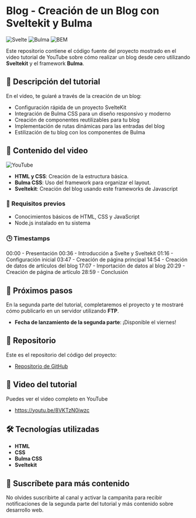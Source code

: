 # Blog - Creación de un Blog con Sveltekit y Bulma
![Svelte](https://img.shields.io/badge/Svelte-FF3E00?style=for-the-badge&logo=svelte&logoColor=white&labelColor=101010)
![Bulma](https://img.shields.io/badge/Bulma-00D1B2?style=for-the-badge&logo=bulma&logoColor=white)
![BEM](https://img.shields.io/badge/BEM-000?style=for-the-badge&logo=BEM&logoColor=white)

Este repositorio contiene el código fuente del proyecto mostrado en el video tutorial de YouTube sobre cómo realizar un blog desde cero utilizando **Sveltekit** y el framework **Bulma**.

## 📝 Descripción del tutorial

En el video, te guiaré a través de la creación de un blog:

- Configuración rápida de un proyecto SvelteKit
- Integración de Bulma CSS para un diseño responsivo y moderno
- Creación de componentes reutilizables para tu blog
- Implementación de rutas dinámicas para las entradas del blog
- Estilización de tu blog con los componentes de Bulma

## 📌 Contenido del video
![YouTube](https://img.shields.io/badge/YouTube-FF0000?style=for-the-badge&logo=youtube&logoColor=white)

- **HTML y CSS**: Creación de la estructura básica.
- **Bulma CSS**: Uso del framework para organizar el layout.
- **Sveltekit**: Creación del blog usando este frameworks de Javascript

### 📖 Requisitos previos

- Conocimientos básicos de HTML, CSS y JavaScript
- Node.js instalado en tu sistema

### 🕒 Timestamps

00:00 - Presentación
00:36 - Introducción a Svelte y Sveltekit
01:16 - Configuración inicial
03:47 - Creación de página principal
14:54 - Creación de datos de artículos del blog
17:07 - Importación de datos al blog
20:29 - Creación de página de artículo
28:59 - Conclusión

## 🚀 Próximos pasos

En la segunda parte del tutorial, completaremos el proyecto y te mostraré cómo publicarlo en un servidor utilizando **FTP**.

- **Fecha de lanzamiento de la segunda parte**: ¡Disponible el viernes!

## 📂 Repositorio

Este es el repositorio del código del proyecto:
- [Repositorio de GitHub](https://github.com/rubenterre/Blog-Sveltekit)

## 🎥 Video del tutorial

Puedes ver el video completo en YouTube
- https://youtu.be/8VKTzN0iwzc

## 🛠 Tecnologías utilizadas

- **HTML**
- **CSS**
- **Bulma CSS**
- **Sveltekit**

## 🔔 Suscríbete para más contenido

No olvides suscribirte al canal y activar la campanita para recibir notificaciones de la segunda parte del tutorial y más contenido sobre desarrollo web.

